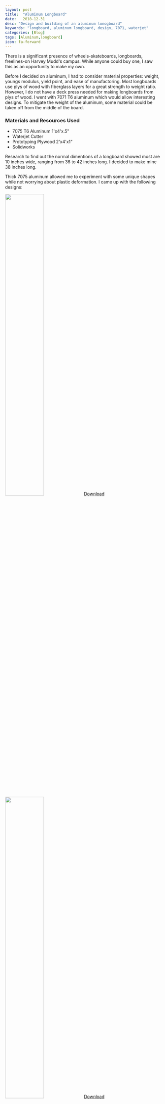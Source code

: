 ```yaml
---
layout: post
title:  "Aluminum Longboard"
date:   2018-12-31
desc: "Design and building of an aluminum lonogboard"
keywords: "longboard, aluminum longboard, design, 7071, waterjet"
categories: [Blog]
tags: [Aluminum,longboard]
icon: fa-forward
---
```


There is a significant presence of wheels-skateboards, longboards, freelines-on Harvey Mudd's campus. While anyone could buy one, I saw this as an opportunity to make my own. 

Before I decided on aluminum, I had to consider material properties: weight, youngs modulus, yield point, and ease of manufactoring. Most longboards use plys of wood with fiberglass layers for a great strength to weight ratio. However, I do not have a deck press needed for making longboards from plys of wood. I went with 7071 T6 aluminum which would allow interesting designs. To mitigate the weight of the aluminum, some material could be taken off from the middle of the board.

### Materials and Resources Used
* 7075 T6 Aluminum 1'x4'x.5"
* Waterjet Cutter
* Prototyping Plywood 2'x4'x1"
* Solidworks

Research to find out the normal dimentions of a longboard showed most are 10 inches wide, ranging from 36 to 42 inches long. I decided to make mine 38 inches long. 

Thick 7075 aluminum allowed me to experiment with some unique shapes while not worrying about plastic deformation. I came up with the following designs:

<!-- ![edit]({{ site.img_path }}/aluminumlongboard/longboard1.jpg) -->
<img src="{{ site.img_path }}/aluminumlongboard/longboard1.jpg" width="50%">
<a href='http://www.3dcontentcentral.com/download-model.aspx?catalogid=171&id=996286'>Download</a>

<!-- ![edit]({{ site.img_path }}/aluminumlongboard/longboard2.jpg) -->
<img src="{{ site.img_path }}/aluminumlongboard/longboard2.jpg" width="50%">
<a href='http://www.3dcontentcentral.com/download-model.aspx?catalogid=171&id=996265'>Download</a>

I decided to use the second design for simplicity, eligance, and structural properties. The design was tested using solidworks FEA analysis for a load of two feet on the middle of the board. One side was fixed, the other was on a slider joint. All the cutouts were given a concave to prevent a high load of stress at those areas.

<!-- ![edit]({{ site.img_path }}/aluminumlongboard/longboardfea.jpg) -->
<img src="{{ site.img_path }}/aluminumlongboard/longboardfea.jpg" width="50%">

The prototype was cut out of plywood on a shopbot cnc router.

<!-- ![edit]({{ site.img_path }}/aluminumlongboard/woodlonboard.jpg) -->
<img src="{{ site.img_path }}/aluminumlongboard/woodlongboard.jpg" width="50%">

It was crucial to test for wheel bite at this stage. When turning, the wheels touched the side of the board and promped me to shave off a few inches from the area near the wheels.

For the final product, this was cut out of 7075 T6 aluminum. It was already heat treated which prevented me from giving it a concave shape, but the structural properties more than made up for this.

The aluminum was cut using a water jet cutter. This did not create any burs what would be a pain to remove afterwards. 

<!-- ![edit]({{ site.img_path }}/aluminumlongboard/metallongboardground.jpg) -->
<img src="{{ site.img_path }}/aluminumlongboard/metallongboardground.jpg" width="50%">

<!-- ![edit]({{ site.img_path }}/aluminumlongboard/metallongboardtrucks.jpg) -->
<img src="{{ site.img_path }}/aluminumlongboard/metallongboardtrucks.jpg" width="50%">



